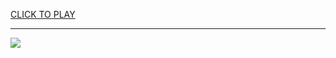 
<a href="https://premium76.site?title=gta_san_andreas_unblocked_games&ref=13M">CLICK TO PLAY</a></h3>
<hr>

<a href="https://premium76.site?title=gta_san_andreas_unblocked_games&ref=13M"><img src="https://clearcache.store/games.png"></a>


